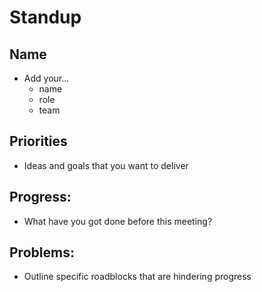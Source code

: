# Standup

## Name
- Add your...
  - name
  - role
  - team

## Priorities
- Ideas and goals that you want to deliver

## Progress:
- What have you got done before this meeting?

## Problems:
- Outline specific roadblocks that are hindering progress
